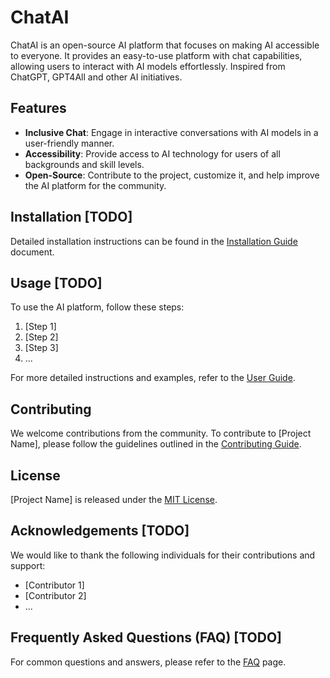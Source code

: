 # ChatAI

ChatAI is an open-source AI platform that focuses on making AI accessible to everyone. It provides an easy-to-use platform with chat capabilities, allowing users to interact with AI models effortlessly. Inspired from ChatGPT, GPT4All and other AI initiatives.

## Features

- **Inclusive Chat**: Engage in interactive conversations with AI models in a user-friendly manner.
- **Accessibility**: Provide access to AI technology for users of all backgrounds and skill levels.
- **Open-Source**: Contribute to the project, customize it, and help improve the AI platform for the community.

## Installation [TODO]

Detailed installation instructions can be found in the [Installation Guide](docs/installation.md) document.

## Usage [TODO]

To use the AI platform, follow these steps:

1. [Step 1]
2. [Step 2]
3. [Step 3]
4. ...

For more detailed instructions and examples, refer to the [User Guide](docs/user-guide.md).

## Contributing

We welcome contributions from the community. To contribute to [Project Name], please follow the guidelines outlined in the [Contributing Guide](CONTRIBUTING.md).

## License

[Project Name] is released under the [MIT License](LICENSE).


## Acknowledgements [TODO]

We would like to thank the following individuals for their contributions and support:

- [Contributor 1]
- [Contributor 2]
- ...

## Frequently Asked Questions (FAQ) [TODO]

For common questions and answers, please refer to the [FAQ](docs/faq.md) page.
